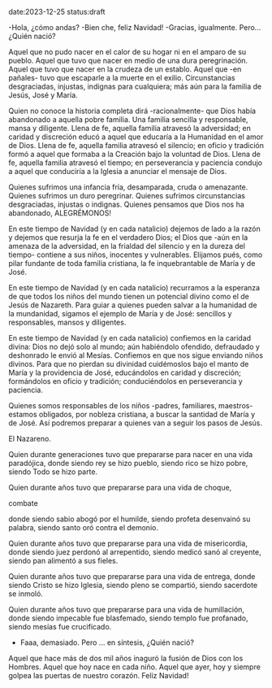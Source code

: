 date:2023-12-25
status:draft

-Hola, ¿cómo andas?
-Bien che, feliz Navidad!
-Gracias, igualmente. Pero... ¿Quién nació? 

Aquel que no pudo nacer en el calor de su hogar ni en el amparo de su pueblo. 
Aquel que tuvo que nacer en medio de una dura peregrinación. 
Aquel que tuvo que nacer en la crudeza de un establo. 
Aquel que -en pañales- tuvo que escaparle a la muerte en el exilio. Circunstancias desgraciadas, injustas, indignas para cualquiera; más aún para la familia de Jesús, José y María.

Quien no conoce la historia completa dirá -racionalmente- que Dios había abandonado a aquella pobre familia. Una familia sencilla y responsable, mansa y diligente. 
Llena de fe, aquella familia atravesó la adversidad; en caridad y discreción educó a aquel que educaría a la Humanidad en el amor de Dios. 
Llena de fe, aquella familia atravesó el silencio; en oficio y tradición formó a aquel que formaba a la Creación bajo la voluntad de Dios.
Llena de fe, aquella familia atravesó el tiempo; en perseverancia y paciencia condujo a aquel que conduciría a la Iglesia a anunciar el mensaje de Dios.

Quienes sufrimos una infancia fría, desamparada, cruda o amenazante.
Quienes sufrimos un duro peregrinar. 
Quienes sufrimos circunstancias desgraciadas, injustas o indignas. 
Quienes pensamos que Dios nos ha abandonado, ALEGRÉMONOS!

En este tiempo de Navidad (y en cada natalicio) dejemos de lado a la razón y dejemos que resurja la fe en el verdadero Dios; el Dios que -aún en la amenaza de la adversidad, en la frialdad del silencio y en la dureza del tiempo- contiene a sus niños, inocentes y vulnerables. Elijamos pués, como pilar fundante de toda familia cristiana, la fe inquebrantable de María y de José.

En este tiempo de Navidad (y en cada natalicio) recurramos a la esperanza de que todos los niños del mundo tienen un potencial divino como el de Jesús de Nazareth. Para guiar a quienes pueden salvar a la humanidad de la mundanidad, sigamos el ejemplo de María y de José: sencillos y responsables, mansos y diligentes.

En este tiempo de Navidad (y en cada natalicio) confiemos en la caridad divina: Dios no dejó solo al mundo; aún habiéndolo ofendido, defraudado y deshonrado le envió al Mesías. Confiemos en que nos sigue enviando niños divinos. Para que no pierdan su divinidad cuidémoslos bajo el manto de María y la providencia de José, educándolos en caridad y discreción; formándolos en oficio y tradición; conduciéndolos en perseverancia y paciencia.

Quienes somos responsables de los niños -padres, familiares, maestros- estamos obligados, por nobleza cristiana, a buscar la santidad de María y de José. Así podremos preparar a quienes van a seguir los pasos de Jesús.

El Nazareno.

Quien durante generaciones tuvo que prepararse para nacer en una vida paradójica, donde siendo rey se hizo pueblo, siendo rico se hizo pobre, siendo Todo se hizo parte.

Quien durante años tuvo que prepararse para una vida de choque, 

combate

donde siendo sabio abogó por el humilde, siendo profeta desenvainó su palabra, siendo santo oró contra el demonio.

Quien durante años tuvo que prepararse para una vida de misericordia, donde siendo juez perdonó al arrepentido, siendo medicó sanó al creyente, siendo pan alimentó a sus fieles.

Quien durante años tuvo que prepararse para una vida de entrega, donde siendo Cristo se hizo Iglesia, siendo pleno se compartió, siendo sacerdote se inmoló.

Quien durante años tuvo que prepararse para una vida de humillación, donde siendo impecable fue blasfemado, siendo templo fue profanado, siendo mesías fue crucificado.

- Faaa, demasiado. Pero ... en síntesis, ¿Quién nació? 

Aquel que hace más de dos mil años inaguró la fusión de Dios con los Hombres. Aquel que hoy nace en cada niño. Aquel que ayer, hoy y siempre golpea las puertas de nuestro corazón. Feliz Navidad!



<!-- 
los años; en humildad y paciencia condujo a aquel que recibiría en plena plenitud al Espíritu de Dios.  -->